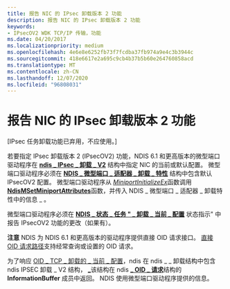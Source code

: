 ```yaml
---
title: 报告 NIC 的 IPsec 卸载版本 2 功能
description: 报告 NIC 的 IPsec 卸载版本 2 功能
keywords:
- IPsecOV2 WDK TCP/IP 传输，功能
ms.date: 04/20/2017
ms.localizationpriority: medium
ms.openlocfilehash: 4e6e8e6252fb73f7fcdba37fb974a9e4c3b3944c
ms.sourcegitcommit: 418e6617e2a695c9cb4b37b5b60e264760858acd
ms.translationtype: MT
ms.contentlocale: zh-CN
ms.lasthandoff: 12/07/2020
ms.locfileid: "96808031"
---
```

# <a name="reporting-a-nics-ipsec-offload-version-2-capabilities"></a>报告 NIC 的 IPsec 卸载版本 2 功能

\[IPsec 任务卸载功能已弃用，不应使用。\]




若要指定 IPsec 卸载版本 2 (IPsecOV2) 功能，NDIS 6.1 和更高版本的微型端口驱动程序在 [**ndis \_ IPsec \_ 卸载 \_ V2**](/windows-hardware/drivers/ddi/ntddndis/ns-ntddndis-_ndis_ipsec_offload_v2) 结构中指定 NIC 的当前或默认配置。 微型端口驱动程序必须在 [**NDIS \_ 微型端口 \_ 适配器 \_ 卸载 \_ 特性**](/windows-hardware/drivers/ddi/ndis/ns-ndis-_ndis_miniport_adapter_offload_attributes) 结构中包含默认 IPsecOV2 配置。 微型端口驱动程序从 [*MiniportInitializeEx*](/windows-hardware/drivers/ddi/ndis/nc-ndis-miniport_initialize)函数调用 [**NdisMSetMiniportAttributes**](/windows-hardware/drivers/ddi/ndis/nf-ndis-ndismsetminiportattributes)函数，并传入 NDIS \_ 微型端口 \_ 适配器 \_ 卸载特性中的信息 \_ 。

微型端口驱动程序必须在 [**NDIS \_ 状态 \_ 任务 " \_ 卸载 \_ 当前 \_ 配置**](./ndis-status-task-offload-current-config.md) 状态指示" 中报告 IPsecOV2 功能的更改（如果有）。

**注意**  NDIS 为 NDIS 6.1 和更高版本的驱动程序提供直接 OID 请求接口。 [直接 OID 请求路径](/windows-hardware/drivers/ddi/_netvista/)支持经常查询或设置的 OID 请求。

 

为了响应 [OID \_ TCP \_ 卸载的 \_ 当前 \_ 配置](./oid-tcp-offload-current-config.md)，ndis 在 ndis \_ \_ 卸载结构中包含 ndis IPSEC 卸载 \_ V2 结构， [**\_**](/windows-hardware/drivers/ddi/ntddndis/ns-ntddndis-_ndis_offload)该结构在 ndis [**\_ OID \_ 请求**](/windows-hardware/drivers/ddi/ndis/ns-ndis-_ndis_oid_request)结构的 **InformationBuffer** 成员中返回。 NDIS 使用微型端口驱动程序提供的信息。

 

